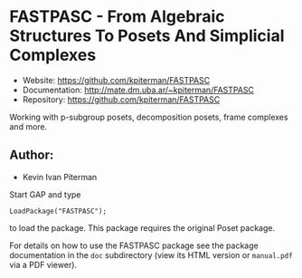 

# FASTPASC - From Algebraic Structures To Posets And Simplicial Complexes

* Website: https://github.com/kpiterman/FASTPASC
* Documentation: http://mate.dm.uba.ar/~kpiterman/FASTPASC
* Repository: https://github.com/kpiterman/FASTPASC

Working with p-subgroup posets, decomposition posets, frame complexes and more.


## Author:
* Kevin Ivan Piterman


Start GAP and type

	LoadPackage("FASTPASC");

to load the package. This package requires the original Poset package.

For details on how to use the FASTPASC package see the package
documentation in the `doc` subdirectory (view its HTML version or 
`manual.pdf`  via a PDF viewer).
